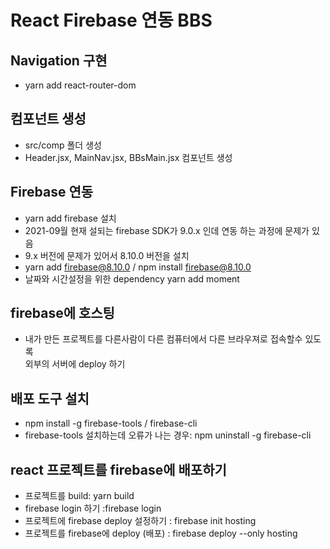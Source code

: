 # React Firebase 연동 BBS

## Navigation 구현

- yarn add react-router-dom

## 컴포넌트 생성

- src/comp 폴더 생성
- Header.jsx, MainNav.jsx, BBsMain.jsx 컴포넌트 생성

## Firebase 연동

- yarn add firebase 설치
- 2021-09월 현재 설되는 firebase SDK가 9.0.x 인데 연동 하는 과정에 문제가 있음
- 9.x 버전에 문제가 있어서 8.10.0 버전을 설치
- yarn add firebase@8.10.0 / npm install firebase@8.10.0
- 날짜와 시간설정을 위한 dependency yarn add moment

## firebase에 호스팅

- 내가 만든 프로젝트를 다른사람이 다른 컴퓨터에서 다른 브라우져로 접속할수 있도록  
  외부의 서버에 deploy 하기

## 배포 도구 설치

- npm install -g firebase-tools / firebase-cli
- firebase-tools 설치하는데 오류가 나는 경우: npm uninstall -g firebase-cli

## react 프로젝트를 firebase에 배포하기

- 프로젝트를 build: yarn build
- firebase login 하기 :firebase login
- 프로젝트에 firebase deploy 설정하기 : firebase init hosting
- 프로젝트를 firebase에 deploy (배포) : firebase deploy --only hosting
